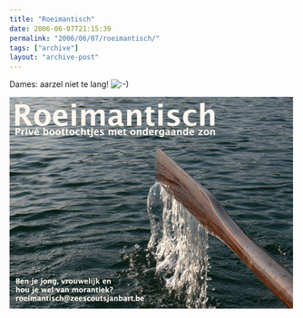 ```yaml
---
title: "Roeimantisch"
date: 2006-06-07T21:15:39
permalink: "2006/06/07/roeimantisch/"
tags: ["archive"]
layout: "archive-post"
---
```

Dames: aarzel niet te lang! ![:-)](http://www.donebysimon.be/blog/wp-includes/images/smilies/icon_smile.gif)

![Roeimantisch](/images/blog/2006/06/roeimantisch.jpg)
